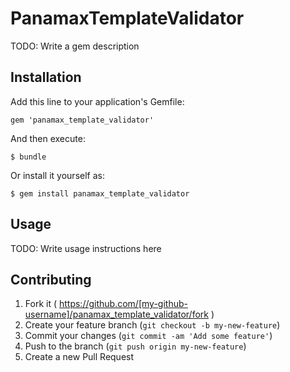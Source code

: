 # PanamaxTemplateValidator

TODO: Write a gem description

## Installation

Add this line to your application's Gemfile:

    gem 'panamax_template_validator'

And then execute:

    $ bundle

Or install it yourself as:

    $ gem install panamax_template_validator

## Usage

TODO: Write usage instructions here

## Contributing

1. Fork it ( https://github.com/[my-github-username]/panamax_template_validator/fork )
2. Create your feature branch (`git checkout -b my-new-feature`)
3. Commit your changes (`git commit -am 'Add some feature'`)
4. Push to the branch (`git push origin my-new-feature`)
5. Create a new Pull Request
